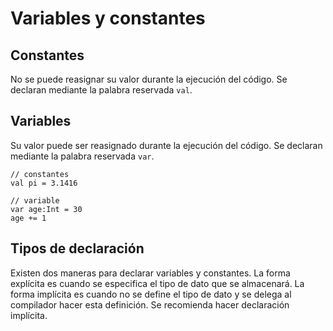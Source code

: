# Variables y constantes

## Constantes
No se puede reasignar su valor durante la ejecución del código. Se declaran mediante la palabra reservada `val`.

## Variables
Su valor puede ser reasignado durante la ejecución del código. Se declaran mediante la palabra reservada `var`.

~~~
// constantes
val pi = 3.1416

// variable
var age:Int = 30
age += 1
~~~

## Tipos de declaración
Existen dos maneras para declarar variables y constantes. La forma explícita es cuando se especifica el tipo de dato que se almacenará.
La forma implícita es cuando no se define el tipo de dato y se delega al compilador hacer esta definición.
Se recomienda hacer declaración implícita.

